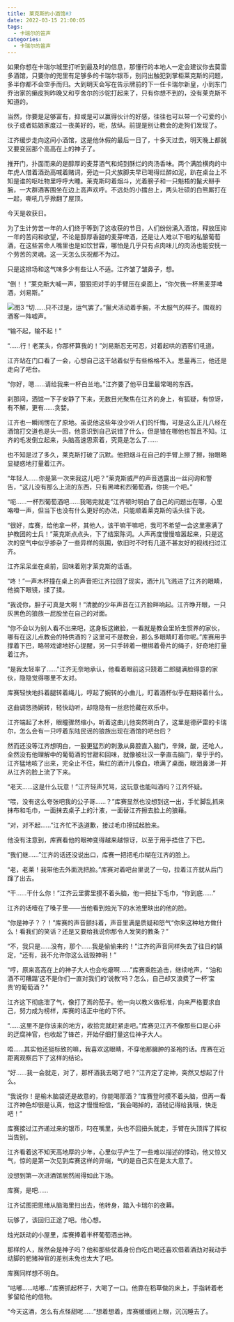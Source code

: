 ```yaml
---
title: 莱克斯的小酒馆#3
date: 2022-03-15 21:00:05
tags:
  - 卡瑞尔的笛声
categories:
  - 卡瑞尔的笛声
---
```


如果你想在卡瑞尔城里打听到最及时的信息，那懂行的本地人一定会建议你去莫雷多酒馆，只要你的兜里有足够多的卡瑞尔银币，别问出触犯到掌柜莱克斯的问题，多半你都不会空手而归。大到明天会写在告示牌前的下一任卡瑞尔新皇，小到东门乔治家的癞皮狗昨晚又和亨舍尔的沙驼打起来了，只有你想不到的，没有莱克斯不知道的。

当然，你要是足够富有，抑或是可以赢得伙计的好感，往往也可以带一个可爱的小伙子或者姑娘家度过一夜美好的，呃，放纵。前提是别让教会的走狗们发现了。

<!-- more -->

江齐缓步走向这间小酒馆，这是他休假的最后一日了，十多天过去，明天晚上都就又要变回那个高高在上的神子了。

推开门，扑面而来的是醇厚的麦芽酒气和炖到酥烂的肉汤香味。两个满脸横肉的中年虎人借着酒劲高喊着赌词，旁边一只犬族脚夫早已喝得烂醉如泥，趴在桌台上不知是谁的呕吐物里呼呼大睡。莱克斯叼着烟斗，光着膀子和一只魁梧的鬣犬掰手腕，一大群酒客围坐在边上高声欢呼。不远处的小擂台上，两头壮硕的白熊厮打在一起，嘶吼几乎掀翻了屋顶。

今天是收获日。

为了生计劳苦一年的人们终于等到了这收获的节日，人们纷纷涌入酒馆，释放压抑一年的苦闷和欲望，不论是醇厚香甜的麦芽啤酒，还是让人难以下咽的私酿葡萄酒，在这些苦命人嘴里也是如饮甘霖，哪怕是几乎只有点肉味儿的肉汤也能安抚一个劳苦的灵魂。这一天怎么庆祝都不为过。

只是这排场和这气味多少有些让人不适。江齐皱了皱鼻子，想。

“倒！！”莱克斯大喊一声，狠狠把对手的手臂压在桌面上，“你欠我一杯黑麦芽啤酒，刘易斯。”

![图3](3.jpg)
“切……只不过是，运气罢了。”鬣犬活动着手腕，不太服气的样子。围观的酒客一阵嘘声。

“输不起，输不起！”

“……行！老莱头，你那杯算我的！”刘易斯忍无可忍，对着起哄的酒客们吼道。

江齐站在门口看了一会，心想自己这干站着似乎有些格格不入。思量再三，他还是走向了吧台。

“你好，嗯……请给我来一杯白兰地。”江齐要了他平日里最常喝的东西。

刹那间，酒馆一下子安静了下来，无数目光聚焦在江齐的身上，有狐疑，有惊讶，有不解，更有……贪婪。

江齐也一瞬间愣在了原地。虽说他这些年没少听人们的忏悔，可是这么正儿八经在酒馆打交道也是头一回，他意识到自己说错了什么，但是错在哪他也暂且不知。江齐的毛发倒立起来，头脑高速思索着，究竟是怎么了……

也不知是过了多久，莱克斯打破了沉默。他把烟斗在自己的手臂上擦了擦，抬眼略显疑惑地打量着江齐。

“年轻人……你是第一次来我这儿吧？”莱克斯威严的声音透露出一丝问询和警告，“这儿没有那么上流的东西，只有黑啤和烈葡萄酒，你挑一个吧。”

“呃……一杯烈葡萄酒吧……我喝完就走”江齐顿时明白了自己的问题出在哪，心里咯噔一声，但当下也没有什么更好的办法，只能顺着莱克斯的话头往下说。

“很好，库赛，给他拿一杯，其他人，该干嘛干嘛吧，我可不希望一会这里塞满了护教团的士兵！”莱克斯点点头，下了结案陈词。人声再度慢慢喧嚣起来，只是这次的空气中似乎掺杂了一些异样的氛围，依旧时不时有几道不甚友好的视线扫过江齐。

江齐呆呆坐在桌前，回味着刚才莱克斯的话语。

“咚！”一声木杯撞在桌上的声音把江齐拉回了现实，酒汁儿飞溅进了江齐的眼睛，他摘下眼镜，揉了揉。

“我说你，胆子可真是大啊！”清脆的少年声音在江齐脸畔响起。江齐睁开眼，一只灰黑色的狼族一屁股坐在自己的对面。

“你不会以为别人看不出来吧，这身板这嫩脸，一看就是教会里娇生惯养的家伙，哪有在这儿点教会的特供酒的？这里可不是教会，那么多眼睛盯着你呢。”库赛用手撑着下巴，略带戏谑地好心提醒，另一只手转着一根绑着骨片的绳子，好奇地打量着江齐。

“是我太轻率了……”江齐无奈地承认，他看着眼前这只跷着二郎腿满脸得意的家伙，隐隐觉得哪里不太对。

库赛轻快地抖着腿转着绳儿，哼起了婉转的小曲儿，盯着酒杯似乎在期待着什么。

这曲调悠扬婉转，轻快动听，却隐隐有一丝悲怆藏在欢乐中。

江齐端起了木杯，眼瞳骤然缩小，听着这曲儿他突然明白了，这里是德萨雷的卡瑞尔，怎么会有一只哼着东陆民谣的狼族出现在酒馆的吧台后？

然而还没等江齐想明白，一股更猛烈的刺激从鼻腔直入脑门，辛辣，酸，还呛人，全然没有他理解中的葡萄酒的甘甜和回味，就像被壮汉一拳直击脑门，晕乎乎的。江齐猛地咳了出来，完全止不住，紫红的酒汁儿像血，喷满了桌面，眼泪鼻涕一并从江齐的脸上流了下来。

“老天……这是什么玩意！”江齐轻声咒骂，这玩意也能叫酒吗？江齐怀疑。

“喂，没有这么夸张吧我的公子哥……？”库赛显然也没想到这一出，手忙脚乱抓来抹布和毛巾，一面抹去桌子上的汁液，一面替江齐擦去脸上的狼藉。

“对，对不起……”江齐忙不迭道歉，接过毛巾擦拭起脸来。

他没有注意到，库赛看他的眼神变得越来越惊讶，以至于用手捂住了下巴。

“我们继……”江齐的话还没说出口，库赛一把把毛巾糊在江齐的脸上。

“老，老莱！我带他去外面洗把脸。”库赛对着吧台里说了一句，拉着江齐就从后门蹿了出去。

“干……干什么你！”江齐云里雾里摸不着头脑，他一把扯下毛巾，“你到底……”

江齐的话噎在了嗓子里——当他看到烛光下的水池里映出的他的脸。

“你是神子？？！”库赛的声音颤抖着，声音里满是质疑和怒气“你来这种地方做什么！看我们的笑话？还是又要给我说你那令人发笑的教条？”

“不，我只是……没有，那个……我是偷偷来的！”江齐的声音同样失去了往日的镇定，“还有，我不允许你这么诋毁神明！”

“哼，原来高高在上的神子大人也会吃瘪啊……”库赛乘胜追击，继续呛声，“‘油和酒不可糟蹋’这不是你们一直对我们的‘说教’吗？怎么，自己却又浪费了一杯‘宝贵’的葡萄酒？”

江齐这下彻底泄了气，像打了焉的茄子。他一向以教义做标准，向来严格要求自己，努力成为榜样，库赛的话正中他的下怀。

“……这里不是你该来的地方，收拾完就赶紧走吧。”库赛见江齐不像那些口是心非的迂腐神官，也收起了锋芒，开始仔细打量这位神子大人。

唔……其实他还挺标致的嘛，我喜欢这眼睛，不穿他那臃肿的圣袍的话。库赛在近距离观察后下了这样的结论。

“好……我一会就走，对了，那杯酒我去喝了吧？”江齐定了定神，突然又想起了什么。

“我说你！是榆木脑袋还是故意的，你能喝那酒？”库赛登时摸不着头脑，但再一看江齐神色却很是认真，他这才慢慢相信，“我会喝掉的，酒钱记得给我哦，快走吧！”

库赛接过江齐递过来的银币，叼在嘴里，头也不回扭头就走，手臂在头顶挥了挥权当告别。

江齐看着这不知天高地厚的少年，心里似乎产生了一些难以描述的悸动，他又惊又气，惊的是第一次见到库赛这样的异端，气的是自己实在是太大意了。

没想到第一次进酒馆居然闹得如此下场。

库赛，是吧……

江齐试图把思绪从脑海里扫出去，他转身，踏入卡瑞尔的夜幕。

玩够了，该回归正途了吧。他心想。

烛光跃动的小屋里，库赛捧着半杯葡萄酒出神。

那样的人，居然会是神子吗？他和那些仗着身份白吃白喝还喜欢借着酒劲对我动手动脚的肥猪神官的差别未免也太大了吧。

库赛同样想不明白。

“咕嘟……咕嘟…”库赛抓起杯子，大喝了一口。他靠在稻草做的床上，手指转着老爹留给他的信物。

“今天这酒，怎么有点怪甜呢……”想着想着，库赛缓缓闭上眼，沉沉睡去了。
